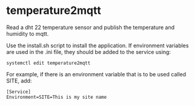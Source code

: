 # temperature2mqtt

Read a dht 22 temperature sensor and publish the temperature and humidity to mqtt.

Use the install.sh script to install the application. If environment variables are
used in the .ini file, they should be added to the service using:

    systemctl edit temperature2mqtt

For example, if there is an environment variable that is to be used called SITE,
add:

    [Service]
    Environment=SITE=This is my site name
